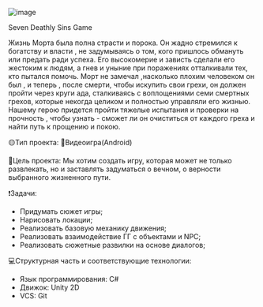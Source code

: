 ![image](https://github.com/user-attachments/assets/c5a6b65d-226e-42fa-93d9-ffbf966dc8c3)

Seven Deathly Sins Game
 
Жизнь Морта была полна страсти и порока. Он жадно стремился к богатству и власти , не задумываясь о том, кого пришлось обмануть или предать ради успеха. Его высокомерие и зависть сделали его жестоким к людям, а гнев и уныние при поражениях отталкивали тех, кто пытался помочь. Морт не замечал ,насколько плохим человеком он был , и теперь , после смерти, чтобы искупить свои грехи, он должен пройти через круги ада, сталкиваясь с воплощениями семи смертных грехов, которые некогда целиком и полностью управляли его жизнью. Нашему герою придется пройти тяжелые испытания и проверки на прочность , чтобы узнать - сможет ли он очиститься от каждого греха и  найти путь к прощению и покою.

🟡Тип проекта:
📱Видеоигра(Android)

🔴Цель проекта: 
Мы хотим создать игру, которая может не только развлекать, но и заставлять задуматься о вечном, о верности выбранного жизненного пути.

❗️Задачи:
* Придумать сюжет игры;
* Нарисовать локации;
* Реализовать базовую механику движения;
* Реализовать взаимодействие ГГ с объектами и NPC;
* Реализовать сюжетные развилки на основе диалогов;

💻Структурная часть и соответствующие технологии:
* Язык программирования: C#
* Движок: Unity 2D
* VCS: Git


